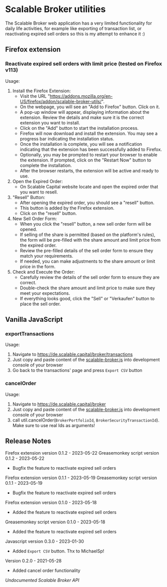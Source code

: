 # Scalable Broker utilities

The Scalable Broker web application has a very limited functionality for daily life activities, for example like exporting of transaction list, or reactivating expired sell orders
so this is my attempt to enhance it :)

## Firefox extension
### Reactivate expired sell orders with limit price (tested on Firefox v113)
Usage:
1. Install the Firefox Extension:
   - Visit the URL "https://addons.mozilla.org/en-US/firefox/addon/scalable-broker-utils/".
   - On the webpage, you will see an "Add to Firefox" button. Click on it.
   - A pop-up window will appear, displaying information about the extension. Review the details and make sure it is the correct extension you want to install.
   - Click on the "Add" button to start the installation process.
   - Firefox will now download and install the extension. You may see a progress bar indicating the installation status.
   - Once the installation is complete, you will see a notification indicating that the extension has been successfully added to Firefox.
   - Optionally, you may be prompted to restart your browser to enable the extension. If prompted, click on the "Restart Now" button to complete the installation.
   - After the browser restarts, the extension will be active and ready to use.
2. Open the Expired Order:
   - On Scalable Capital website locate and open the expired order that you want to resell.
3. "Resell" Button:
   - After opening the expired order, you should see a "resell" button.
   - This button is added by the Firefox extension.
   - Click on the "resell" button.
4. New Sell Order Form:
   - When you click the "resell" button, a new sell order form will be opened.
   - If selling of the share is permitted (based on the platform's rules), the form will be pre-filled with the share amount and limit price from the expired order.
   - Review the pre-filled details of the sell order form to ensure they match your requirements.
   - If needed, you can make adjustments to the share amount or limit price in the form.
5. Check and Execute the Order:
   - Carefully review the details of the sell order form to ensure they are correct.
   - Double-check the share amount and limit price to make sure they meet your expectations.
   - If everything looks good, click the "Sell" or "Verkaufen" button to place the sell order.

## Vanilla JavaScript
### exportTransactions

Usage:
1. Navigate to https://de.scalable.capital/broker/transactions
2. Just copy and paste content of the [scalable-broker.js](src/scalable-broker.js) into development console of your browser
3. Go back to the transactions' page and press `Export CSV` button    

### cancelOrder

Usage:
1. Navigate to https://de.scalable.capital/broker
2. Just copy and paste content of the [scalable-broker.js](src/scalable-broker.js) into development console of your browser
3. call util.cancelOrder(`BrokerPortfolioId`, `BrokerSecurityTransactionId`). Make sure to use real Ids as arguments!

## Release Notes

Firefox extension version 0.1.2 - 2023-05-22
Greasemonkey script version 0.1.2 - 2023-05-22

+ Bugfix the feature to reactivate expired sell orders

Firefox extension version 0.1.1 - 2023-05-19
Greasemonkey script version 0.1.1 - 2023-05-19

+ Bugfix the feature to reactivate expired sell orders

Firefox extension version 0.1.0 - 2023-05-18

+ Added the feature to reactivate expired sell orders

Greasemonkey script version 0.1.0 - 2023-05-18

+ Added the feature to reactivate expired sell orders

Javascript version 0.3.0 - 2023-01-30

+ Added `Export CSV` button. Thx to MichaelSp!

Version 0.2.0 - 2021-05-28

+ Added cancel order functionality


*Undocumented Scalable Broker API*
